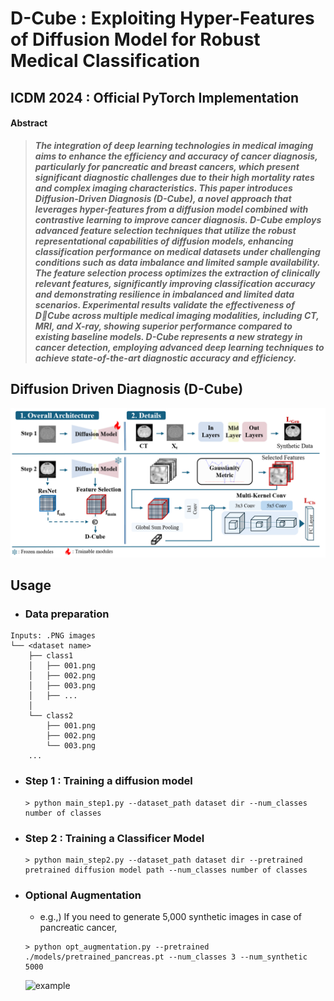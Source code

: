 # D-Cube : Exploiting Hyper-Features of Diffusion Model for Robust Medical Classification
## ICDM 2024 : Official PyTorch Implementation

#### Abstract
>  ***The integration of deep learning technologies in medical imaging aims to enhance the efficiency and accuracy of cancer diagnosis, particularly for pancreatic and breast cancers, which present significant diagnostic challenges due to their high mortality rates and complex imaging characteristics. This paper introduces Diffusion-Driven Diagnosis (D-Cube), a novel approach that leverages hyper-features from a diffusion model combined with contrastive learning to improve cancer diagnosis. D-Cube employs advanced feature selection techniques that utilize the robust representational capabilities of diffusion models, enhancing classification performance on medical datasets under challenging conditions such as data imbalance and limited sample availability. The feature selection process optimizes the extraction of clinically relevant features, significantly improving classification accuracy and demonstrating resilience in imbalanced and limited data scenarios. Experimental results validate the effectiveness of DCube across multiple medical imaging modalities, including CT, MRI, and X-ray, showing superior performance compared to existing baseline models. D-Cube represents a new strategy in cancer detection, employing advanced deep learning techniques to achieve state-of-the-art diagnostic accuracy and efficiency.***

## Diffusion Driven Diagnosis (D-Cube)
![overview](./assets/D_Cube_figure.png)

## Usage
* ### Data preparation
```
Inputs: .PNG images 
└── <dataset name>
    ├── class1
    │   ├── 001.png
    │   ├── 002.png
    │   ├── 003.png
    │   ├── ...
    │
    └── class2
        ├── 001.png
        ├── 002.png
        └── 003.png
    ...
```
* ### Step 1 : Training a diffusion model
  ```
  > python main_step1.py --dataset_path dataset dir --num_classes number of classes
  ```
* ### Step 2 : Training a Classificer Model
  ```
  > python main_step2.py --dataset_path dataset dir --pretrained pretrained diffusion model path --num_classes number of classes
  ```
* ### Optional Augmentation 
  * e.g.,) If you need to generate 5,000 synthetic images in case of pancreatic cancer,
  ```  
  > python opt_augmentation.py --pretrained ./models/pretrained_pancreas.pt --num_classes 3 --num_synthetic 5000
  ```
  ![example](./assets/ex_samples.jpg)

